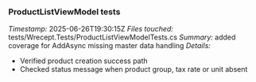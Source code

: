 ### ProductListViewModel tests
*Timestamp:* 2025-06-26T19:30:15Z
*Files touched:* tests/Wrecept.Tests/ProductListViewModelTests.cs
*Summary:* added coverage for AddAsync missing master data handling
*Details:*
- Verified product creation success path
- Checked status message when product group, tax rate or unit absent
